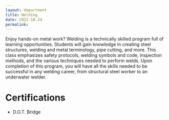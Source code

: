 ```yaml
---
layout: department
title: Welding
date: 2022-10-24
permalink:
---
```




Enjoy hands-on metal work? Welding is a technically skilled program full of learning opportunities. Students will gain knowledge in creating steel structures, welding and metal terminology, pipe cutting, and more. This class emphasizes safety protocols, welding symbols and code, inspection methods, and the various techniques needed to perform welds. Upon completion of this program, you will have all the skills needed to be successful in any welding career, from structural steel worker to an underwater welder.

# Certifications 

- D.O.T. Bridge

